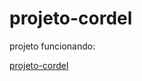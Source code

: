 # projeto-cordel
 
 projeto funcionando:

<a href="https://lucassdani.github.io/projeto-cordel/">projeto-cordel</a>
